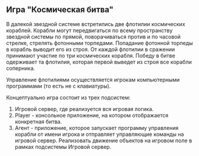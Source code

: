 ## Игра "Космическая битва"

В далекой звездной системе встретились две флотилии космических кораблей. Корабли могут передвигаться по всему
пространству звездной системы по прямой, поворачиваться против и по часовой стрелке, стрелять фотонными торпедами.
Попадание фотонной торпеды в корабль выводит его из строя.
От каждой флотилии в сражении принимают участие по три космических корабля.
Победу в битве одерживает та флотилия, которая первой выведет из строя все корабли соперника.

Управление флотилиями осуществляется игрокам компьютерными программами (то есть не с клавиатуры).

Концептуально игра состоит из трех подсистем:

1. Игровой сервер, где реализуется вся игровая логика.
2. Player - консольное приложение, на котором отображается конкретная битва.
3. Агент - приложение, которое запускает программу управления корабли от имени игрока и отправляет управляющие команды
   на игровой сервер.
   Реализовать движение объектов на игровом поле в рамках подсистемы Игровой сервер.